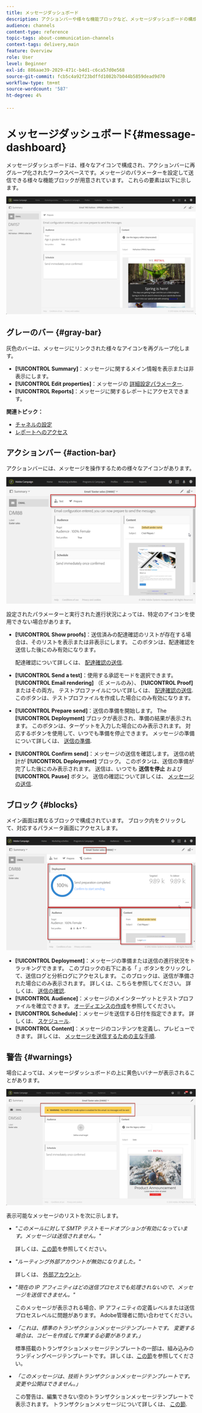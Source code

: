 ```yaml
---
title: メッセージダッシュボード
description: アクションバーや様々な機能ブロックなど、メッセージダッシュボードの構成内容を確認します。
audience: channels
content-type: reference
topic-tags: about-communication-channels
context-tags: delivery,main
feature: Overview
role: User
level: Beginner
exl-id: 886aae39-2029-471c-b4d1-c6ca57d0e568
source-git-commit: fcb5c4a92f23bdffd1082b7b044b5859dead9d70
workflow-type: tm+mt
source-wordcount: '587'
ht-degree: 4%

---
```


# メッセージダッシュボード{#message-dashboard}

メッセージダッシュボードは、様々なアイコンで構成され、アクションバーに再グループ化されたワークスペースです。メッセージのパラメーターを設定して送信できる様々な機能ブロックが用意されています。 これらの要素は以下に示します。

![](assets/delivery_dashboard_2.png)

## グレーのバー {#gray-bar}

灰色のバーは、メッセージにリンクされた様々なアイコンを再グループ化します。

* **[!UICONTROL Summary]**：メッセージに関するメイン情報を表示または非表示にします。
* **[!UICONTROL Edit properties]**：メッセージの [詳細設定パラメーター](../../administration/using/configuring-email-channel.md#list-of-email-properties).
* **[!UICONTROL Reports]**：メッセージに関するレポートにアクセスできます。

**関連トピック：**

* [チャネルの設定](../../administration/using/about-channel-configuration.md)
* [レポートへのアクセス](../../reporting/using/about-dynamic-reports.md)

## アクションバー {#action-bar}

アクションバーには、メッセージを操作するための様々なアイコンがあります。

![](assets/delivery_dashboard_4.png)

設定されたパラメーターと実行された進行状況によっては、特定のアイコンを使用できない場合があります。

* **[!UICONTROL Show proofs]**：送信済みの配達確認のリストが存在する場合は、そのリストを表示または非表示にします。 このボタンは、配達確認を送信した後にのみ有効になります。

  配達確認について詳しくは、 [配達確認の送信](../../sending/using/sending-proofs.md).

* **[!UICONTROL Send a test]**：使用する承認モードを選択できます。 **[!UICONTROL Email rendering]** （E メールのみ）、 **[!UICONTROL Proof]** またはその両方。 テストプロファイルについて詳しくは、 [配達確認の送信](../../sending/using/sending-proofs.md). このボタンは、テストプロファイルを作成した場合にのみ有効になります。

* **[!UICONTROL Prepare send]**：送信の準備を開始します。 The **[!UICONTROL Deployment]** ブロックが表示され、準備の結果が表示されます。 このボタンは、ターゲットを入力した場合にのみ表示されます。 対応するボタンを使用して、いつでも準備を停止できます。 メッセージの準備について詳しくは、 [送信の準備](../../sending/using/preparing-the-send.md).

* **[!UICONTROL Confirm send]**：メッセージの送信を確認します。 送信の統計が **[!UICONTROL Deployment]** ブロック。 このボタンは、送信の準備が完了した後にのみ表示されます。 送信は、いつでも **送信を停止** および **[!UICONTROL Pause]** ボタン。 送信の確認について詳しくは、 [メッセージの送信](../../sending/using/confirming-the-send.md).

## ブロック {#blocks}

メイン画面は異なるブロックで構成されています。 ブロック内をクリックして、対応するパラメータ画面にアクセスします。

![](assets/delivery_dashboard_3.png)

* **[!UICONTROL Deployment]**：メッセージの準備または送信の進行状況をトラッキングできます。 このブロックの右下にある「 」ボタンをクリックして、送信ログと分析ログにアクセスします。 このブロックは、送信が準備された場合にのみ表示されます。 詳しくは、こちらを参照してください。 詳しくは、 [送信の確認](../../sending/using/confirming-the-send.md).
* **[!UICONTROL Audience]**：メッセージのメインターゲットとテストプロファイルを確立できます。 [オーディエンスの作成](../../audiences/using/creating-audiences.md)を参照してください。
* **[!UICONTROL Schedule]**：メッセージを送信する日付を指定できます。 詳しくは、 [スケジュール](../../sending/using/about-scheduling-messages.md).
* **[!UICONTROL Content]**：メッセージのコンテンツを定義し、プレビューできます。 詳しくは、 [メッセージを送信するための主な手順](../../channels/using/key-steps-to-send-a-message.md).

## 警告 {#warnings}

場合によっては、メッセージダッシュボードの上に黄色いバナーが表示されることがあります。

![](assets/delivery_dashboard_warnings.png)

表示可能なメッセージのリストを次に示します。

* *&quot;このメールに対して SMTP テストモードオプションが有効になっています。メッセージは送信されません。&quot;*

  詳しくは、[この節](../../administration/using/configuring-email-channel.md#smtp-test-mode)を参照してください。

* *&quot;ルーティング外部アカウントが無効になりました。&quot;*

  詳しくは、 [外部アカウント](../../administration/using/external-accounts.md).

* *&quot;現在の IP アフィニティはどの送信プロセスでも処理されないので、メッセージを送信できません。&quot;*

  このメッセージが表示される場合、IP アフィニティの定義レベルまたは送信プロセスレベルに問題があります。 Adobe管理者に問い合わせてください。

* *「これは、標準のトランザクションメッセージテンプレートです。 変更する場合は、コピーを作成して作業する必要があります。」*

  標準搭載のトランザクションメッセージテンプレートの一部は、組み込みのランディングページテンプレートです。 詳しくは、[この節](../../channels/using/landing-page-templates.md)を参照してください。

* *「このメッセージは、技術トランザクションメッセージテンプレートです。 変更や公開はできません。」*

  この警告は、編集できない空のトランザクションメッセージテンプレートで表示されます。 トランザクションメッセージについて詳しくは、 [この節](../../channels/using/getting-started-with-transactional-msg.md).
